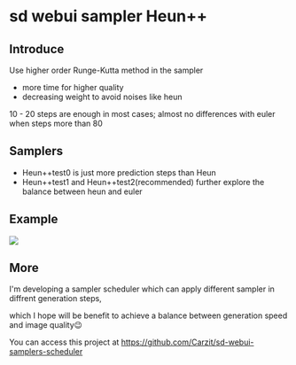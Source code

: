 # sd webui sampler Heun++
## Introduce
Use higher order Runge-Kutta method in the sampler 

- more time for higher quality
- decreasing weight to avoid noises like heun

10 - 20 steps are enough in most cases; almost no differences with euler when steps more than 80

## Samplers
- Heun++test0 is just more prediction steps than Heun 
- Heun++test1 and Heun++test2(recommended) further explore the balance between heun and euler

## Example
![](https://github.com/Carzit/sd-webui-sampler-heunpp/blob/main/images/example.png)

## More
I'm developing a sampler scheduler which can apply different sampler in diffrent generation steps,

which I hope will be benefit to achieve a balance between generation speed and image quality😉

You can access this project at https://github.com/Carzit/sd-webui-samplers-scheduler
